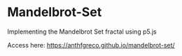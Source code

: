 ﻿# Mandelbrot-Set

Implementing the Mandelbrot Set fractal using p5.js

Access here: https://anthfgreco.github.io/mandelbrot-set/
